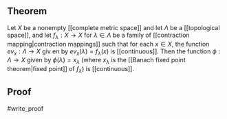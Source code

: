 ## Theorem
Let $X$ be a nonempty [[complete metric space]] and let $\Lambda$ be a [[topological space]], and let $f_\lambda: X\to X$ for $\lambda \in \Lambda$ be a family of [[contraction mapping|contraction mappings]] such that for each $x \in X$, the function $ev_x:\Lambda\to X$ giv en by $ev_x(\lambda) = f_\lambda(x)$ is [[continuous]]. Then the function $\phi: \Lambda\to X$ given by $\phi(\lambda) = x_\lambda$ (where $x_\lambda$ is the [[Banach fixed point theorem|fixed point]] of $f_\lambda$) is [[continuous]].
## Proof
#write_proof 